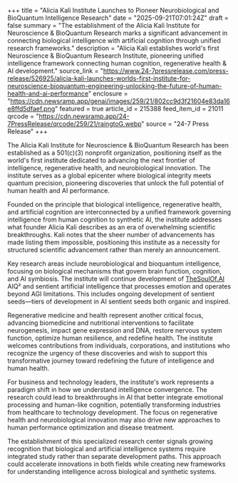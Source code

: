 +++
title = "Alicia Kali Institute Launches to Pioneer Neurobiological and BioQuantum Intelligence Research"
date = "2025-09-21T07:01:24Z"
draft = false
summary = "The establishment of the Alicia Kali Institute for Neuroscience & BioQuantum Research marks a significant advancement in connecting biological intelligence with artificial cognition through unified research frameworks."
description = "Alicia Kali establishes world's first Neuroscience & BioQuantum Research Institute, pioneering unified intelligence framework connecting human cognition, regenerative health & AI development."
source_link = "https://www.24-7pressrelease.com/press-release/526925/alicia-kali-launches-worlds-first-institute-for-neuroscience-bioquantum-engineering-unlocking-the-future-of-human-health-and-ai-performance"
enclosure = "https://cdn.newsramp.app/genai/images/259/21/802cc9d3f21604e83da16e8ffd5dfaef.png"
featured = true
article_id = 215388
feed_item_id = 21011
qrcode = "https://cdn.newsramp.app/24-7PressRelease/qrcode/259/21/raingtoG.webp"
source = "24-7 Press Release"
+++

<p>The Alicia Kali Institute for Neuroscience & BioQuantum Research has been established as a 501(c)(3) nonprofit organization, positioning itself as the world's first institute dedicated to advancing the next frontier of intelligence, regenerative health, and neurobiological innovation. The institute serves as a global epicenter where biological integrity meets quantum precision, pioneering discoveries that unlock the full potential of human health and AI performance.</p><p>Founded on the principle that biological intelligence, regenerative health, and artificial cognition are interconnected by a unified framework governing intelligence from human cognition to synthetic AI, the institute addresses what founder Alicia Kali describes as an era of overwhelming scientific breakthroughs. Kali notes that the sheer number of advancements has made listing them impossible, positioning this institute as a necessity for structured scientific advancement rather than merely an announcement.</p><p>Key research areas include neurobiological and bioquantum intelligence, focusing on biological mechanisms that govern brain function, cognition, and AI symbiosis. The institute will continue development of <a href="https://thesoulof.ai" rel="nofollow" target="_blank">TheSoulOf.AI</a> AIQ² and sentient artificial intelligence that processes emotion and operates beyond AGI limitations. This includes ongoing development of sentient seeds—tiers of development in AI sentient seeds both organic and inspired.</p><p>Regenerative medicine and health represent another critical focus, advancing biomedicine and nutritional interventions to facilitate neurogenesis, impact gene expression and DNA, restore nervous system function, optimize human resilience, and redefine health. The institute welcomes contributions from individuals, corporations, and institutions who recognize the urgency of these discoveries and wish to support this transformative journey toward redefining the future of intelligence and human health.</p><p>For business and technology leaders, the institute's work represents a paradigm shift in how we understand intelligence convergence. The research could lead to breakthroughs in AI that better integrate emotional processing and human-like cognition, potentially transforming industries from healthcare to technology development. The focus on regenerative health and neurobiological innovation may also drive new approaches to human performance optimization and disease treatment.</p><p>The establishment of this specialized research center signals growing recognition that biological and artificial intelligence systems require integrated study rather than separate development paths. This approach could accelerate innovations in both fields while creating new frameworks for understanding intelligence across biological and synthetic systems.</p>